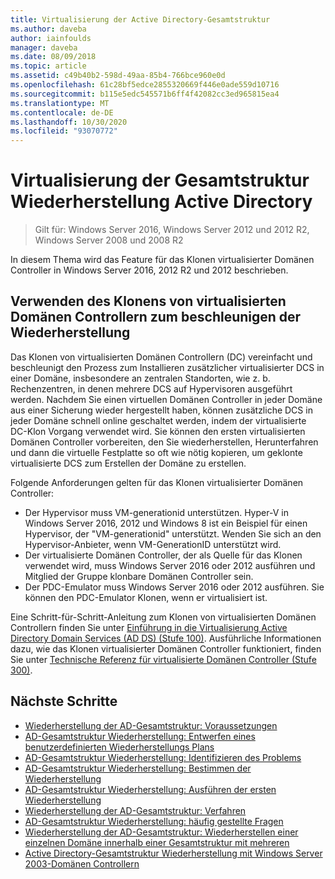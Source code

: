```yaml
---
title: Virtualisierung der Active Directory-Gesamtstruktur
ms.author: daveba
author: iainfoulds
manager: daveba
ms.date: 08/09/2018
ms.topic: article
ms.assetid: c49b40b2-598d-49aa-85b4-766bce960e0d
ms.openlocfilehash: 61c28bf5edce2855320669f446e0ade559d10716
ms.sourcegitcommit: b115e5edc545571b6ff4f42082cc3ed965815ea4
ms.translationtype: MT
ms.contentlocale: de-DE
ms.lasthandoff: 10/30/2020
ms.locfileid: "93070772"
---
```

# <a name="active-directory-forest-recovery-virtualization"></a>Virtualisierung der Gesamtstruktur Wiederherstellung Active Directory

>Gilt für: Windows Server 2016, Windows Server 2012 und 2012 R2, Windows Server 2008 und 2008 R2

In diesem Thema wird das Feature für das Klonen virtualisierter Domänen Controller in Windows Server 2016, 2012 R2 und 2012 beschrieben.

## <a name="using-virtualized-domain-controller-cloning-to-expedite-forest-recovery"></a>Verwenden des Klonens von virtualisierten Domänen Controllern zum beschleunigen der Wiederherstellung

Das Klonen von virtualisierten Domänen Controllern (DC) vereinfacht und beschleunigt den Prozess zum Installieren zusätzlicher virtualisierter DCS in einer Domäne, insbesondere an zentralen Standorten, wie z. b. Rechenzentren, in denen mehrere DCS auf Hypervisoren ausgeführt werden. Nachdem Sie einen virtuellen Domänen Controller in jeder Domäne aus einer Sicherung wieder hergestellt haben, können zusätzliche DCS in jeder Domäne schnell online geschaltet werden, indem der virtualisierte DC-Klon Vorgang verwendet wird. Sie können den ersten virtualisierten Domänen Controller vorbereiten, den Sie wiederherstellen, Herunterfahren und dann die virtuelle Festplatte so oft wie nötig kopieren, um geklonte virtualisierte DCS zum Erstellen der Domäne zu erstellen.

Folgende Anforderungen gelten für das Klonen virtualisierter Domänen Controller:

- Der Hypervisor muss VM-generationid unterstützen. Hyper-V in Windows Server 2016, 2012 und Windows 8 ist ein Beispiel für einen Hypervisor, der "VM-generationid" unterstützt. Wenden Sie sich an den Hypervisor-Anbieter, wenn VM-GenerationID unterstützt wird.
- Der virtualisierte Domänen Controller, der als Quelle für das Klonen verwendet wird, muss Windows Server 2016 oder 2012 ausführen und Mitglied der Gruppe klonbare Domänen Controller sein.
- Der PDC-Emulator muss Windows Server 2016 oder 2012 ausführen. Sie können den PDC-Emulator Klonen, wenn er virtualisiert ist.

Eine Schritt-für-Schritt-Anleitung zum Klonen von virtualisierten Domänen Controllern finden Sie unter [Einführung in die Virtualisierung Active Directory Domain Services (AD DS) (Stufe 100)](../Introduction-to-Active-Directory-Domain-Services-AD-DS-Virtualization-Level-100.md). Ausführliche Informationen dazu, wie das Klonen virtualisierter Domänen Controller funktioniert, finden Sie unter [Technische Referenz für virtualisierte Domänen Controller (Stufe 300)](../deploy/virtual-dc/virtualized-domain-controller-technical-reference--level-300-.md).

## <a name="next-steps"></a>Nächste Schritte

- [Wiederherstellung der AD-Gesamtstruktur: Voraussetzungen](AD-Forest-Recovery-Prerequisties.md)
- [AD-Gesamtstruktur Wiederherstellung: Entwerfen eines benutzerdefinierten Wiederherstellungs Plans](AD-Forest-Recovery-Devising-a-Plan.md)
- [AD-Gesamtstruktur Wiederherstellung: Identifizieren des Problems](AD-Forest-Recovery-Identify-the-Problem.md)
- [AD-Gesamtstruktur Wiederherstellung: Bestimmen der Wiederherstellung](AD-Forest-Recovery-Determine-how-to-Recover.md)
- [AD-Gesamtstruktur Wiederherstellung: Ausführen der ersten Wiederherstellung](AD-Forest-Recovery-Perform-initial-recovery.md)
- [Wiederherstellung der AD-Gesamtstruktur: Verfahren](AD-Forest-Recovery-Procedures.md)
- [AD-Gesamtstruktur Wiederherstellung: häufig gestellte Fragen](AD-Forest-Recovery-FAQ.md)
- [Wiederherstellung der AD-Gesamtstruktur: Wiederherstellen einer einzelnen Domäne innerhalb einer Gesamtstruktur mit mehreren](AD-Forest-Recovery-Single-Domain-in-Multidomain-Recovery.md)
- [Active Directory-Gesamtstruktur Wiederherstellung mit Windows Server 2003-Domänen Controllern](AD-Forest-Recovery-Windows-Server-2003.md)
